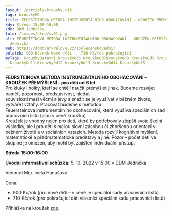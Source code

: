 ```yaml
---
layout: /partials/krouzky.njk
tags: krouzkyMD
title: FEURSTEINOVA METODA INSTRUMENTÁLNÍHO OBOHACOVÁNÍ – KROUŽEK PŘEMÝŠLENÍ
kdy: Středa 15:00–16:00
kde: DDM Jednička
foto: /images/akce/sv01.png
alt: FEURSTEINOVA METODA INSTRUMENTÁLNÍHO OBOHACOVÁNÍ – KROUŽEK PŘEMÝŠLENÍ - DDM
  Jednička
web: https://ddmdvurkralove.cz/spolecenskovedni/
polatek: 900 Kč/rok Nové děti -  710 Kč/rok pokračujicí
myTags: KrouzkyOstatni KrouzkyOd6 KrouzkyOd7KrouzkyOd8 KrouzkyOd9 KrouzkyOd10
  KrouzkyOd11 KrouzkyOd12 KrouzkyOd13 KrouzkyOd14 KrouzkyOd15
---
```

<!--StartFragment-->

**FEURSTEINOVA METODA INSTRUMENTÁLNÍHO OBOHACOVÁNÍ – KROUŽEK PŘEMÝŠLENÍ – pro děti od 6 let**\
Pro kluky i holky, kteří se chtějí naučit premýšlet jinak. Budeme rozvíjet paměť, pozornost, představivost, hledat\
souvislosti mezi věcmi a jevy a snažit se je využívat v běžném živote, vytvářet vztahy. Pracovat budeme s metodou\
Feuersteinova instrumentálního obohacování, která využívá speciálních sad pracovních listu (jsou v ceně kroužku).\
Kroužek je vhodný nejen pro deti, které by potřebovaly zlepšit svoje školní výsledky, ale i pro děti s malou slovní zásobou či zhoršenou orientací v bežném životě a v sociálních vztazích. Metoda rozvíjí kognitivní myšlení, matematické a předmatematické predstavy a jiné. Pozor – počet detí ve skupine je omezen, aby mohl být zajišten individuální přístup.

**Středa 15:00–16:00**

**Úvodní informativní schůzka:** 5. 10. 2022 v 15:00 v DDM Jednička

Vedoucí Mgr. Iveta Hanušová

Cena:

* 900 Kč/rok (pro nové děti – v ceně je speciální sady pracovních listů)
* 710 Kč/rok (pro pokračující děti vlastnící speciální sadu pracovních listů)

Přihláška na kroužek [zde](https://ddmdvurkralove.cz/prihlaska/).

<!--EndFragment-->